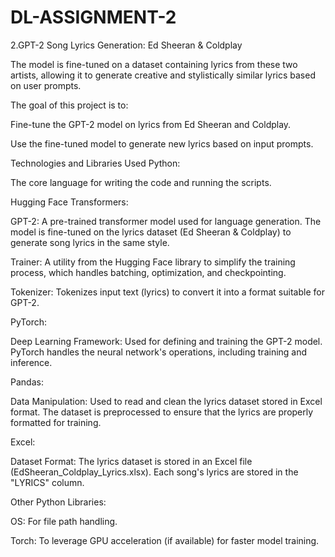 # DL-ASSIGNMENT-2




2.GPT-2 Song Lyrics Generation: Ed Sheeran & Coldplay

The model is fine-tuned on a dataset containing lyrics from these two artists, allowing it to generate creative and stylistically similar lyrics based on user prompts.

The goal of this project is to:

Fine-tune the GPT-2 model on lyrics from Ed Sheeran and Coldplay.

Use the fine-tuned model to generate new lyrics based on input prompts.

Technologies and Libraries Used
Python:

The core language for writing the code and running the scripts.

Hugging Face Transformers:

GPT-2: A pre-trained transformer model used for language generation. The model is fine-tuned on the lyrics dataset (Ed Sheeran & Coldplay) to generate song lyrics in the same style.

Trainer: A utility from the Hugging Face library to simplify the training process, which handles batching, optimization, and checkpointing.

Tokenizer: Tokenizes input text (lyrics) to convert it into a format suitable for GPT-2.

PyTorch:

Deep Learning Framework: Used for defining and training the GPT-2 model. PyTorch handles the neural network's operations, including training and inference.

Pandas:

Data Manipulation: Used to read and clean the lyrics dataset stored in Excel format. The dataset is preprocessed to ensure that the lyrics are properly formatted for training.

Excel:

Dataset Format: The lyrics dataset is stored in an Excel file (EdSheeran_Coldplay_Lyrics.xlsx). Each song's lyrics are stored in the "LYRICS" column.

Other Python Libraries:

OS: For file path handling.

Torch: To leverage GPU acceleration (if available) for faster model training.
